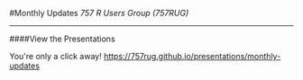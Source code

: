 #Monthly Updates
*757 R Users Group (757RUG)*

-------

####View the Presentations

You're only a click away! https://757rug.github.io/presentations/monthly-updates